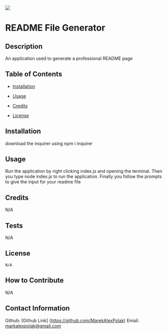 
  <img src="https://img.shields.io/badge/License-N/A-purple">
  
  # README File Generator

  ## Description

  An application used to generate a professional README page

  ## Table of Contents

  - [Installation](#installation)

  - [Usage](#usage)

  - [Credits](#credits)

  - [License](#license)


  ## Installation

  download the inquirer using npm i inquirer

  ## Usage

  Run the application by right clicking index.js and opening the terminal. Then you type node index.js to run the application. Finally you follow the prompts to give the input for your readme file

  ## Credits

  N/A

  ## Tests 

  N/A

  ## License
    
    N/A

  ## How to Contribute
  
  N/A

  ## Contact Information
  
  Github: [Github Link] (https://github.com/MarekAlexPolak)
  Email: markalexpolak@gmail.com
  